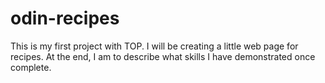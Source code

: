 # odin-recipes 
This is my first project with TOP. 
I will be creating a little web page for recipes.
At the end, I am to describe what skills I have demonstrated
once complete.
